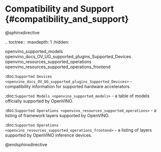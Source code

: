 # Compatibility and Support {#compatibility_and_support}

@sphinxdirective

.. toctree::
   :maxdepth: 1
   :hidden:

   openvino_supported_models
   openvino_docs_OV_UG_supported_plugins_Supported_Devices
   openvino_resources_supported_operations
   openvino_resources_supported_operations_frontend


:doc:`Supported Devices <openvino_docs_OV_UG_supported_plugins_Supported_Devices>` - compatibility information for supported hardware accelerators.

:doc:`Supported Models <openvino_supported_models>` - a table of models officially supported by OpenVINO.

:doc:`Supported Operations <openvino_resources_supported_operations>` - a listing of framework layers supported by OpenVINO. 

:doc:`Supported Operations <openvino_resources_supported_operations_frontend>` - a listing of layers supported by OpenVINO inference devices.



@endsphinxdirective
